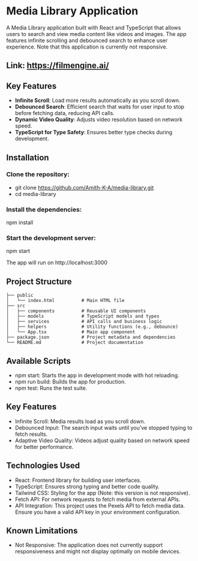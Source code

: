# Media Library Application

A Media Library application built with React and TypeScript that allows users to search and view media content like videos and images. The app features infinite scrolling and debounced search to enhance user experience. Note that this application is currently not responsive.

## Link: https://filmengine.ai/

## Key Features

- **Infinite Scroll**: Load more results automatically as you scroll down.
- **Debounced Search**: Efficient search that waits for user input to stop before fetching data, reducing API calls.
- **Dynamic Video Quality**: Adjusts video resolution based on network speed.
- **TypeScript for Type Safety**: Ensures better type checks during development.

## Installation

### Clone the repository:

- git clone https://github.com/Amith-K-A/media-library.git
- cd media-library

### Install the dependencies:

npm install


### Start the development server:
npm start

The app will run on http://localhost:3000


## Project Structure

```plaintext
├── public
│   └── index.html          # Main HTML file
├── src
│   ├── components          # Reusable UI components
│   ├── models              # TypeScript models and types
│   ├── services            # API calls and business logic
│   ├── helpers             # Utility functions (e.g., debounce)
│   └── App.tsx             # Main app component
├── package.json            # Project metadata and dependencies
└── README.md               # Project documentation
```


## Available Scripts

- npm start: Starts the app in development mode with hot reloading.
- npm run build: Builds the app for production.
- npm test: Runs the test suite.


## Key Features
- Infinite Scroll: Media results load as you scroll down.
- Debounced Input: The search input waits until you've stopped typing to fetch results.
- Adaptive Video Quality: Videos adjust quality based on network speed for better performance.

## Technologies Used
- React: Frontend library for building user interfaces.
- TypeScript: Ensures strong typing and better code quality.
- Tailwind CSS: Styling for the app (Note: this version is not responsive).
- Fetch API: For network requests to fetch media from external APIs.
- API Integration: This project uses the Pexels API to fetch media data. Ensure you have a valid API key in your environment configuration.

## Known Limitations
- Not Responsive: The application does not currently support responsiveness and might not display optimally on mobile devices.
